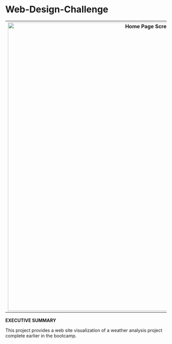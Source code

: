 # Web-Design-Challenge

 <table style="width:100%">
  <tr valign="top">
    <th><img width="900" alt="Home Page Screenshot" src="https://github.com/kennethcandersen/Web-Design-Challenge/blob/main/assets/home_page_screenshot.png"></th>
  </tr>
</table> 

**EXECUTIVE SUMMARY**

This project provides a web site visualization of a weather analysis project complete earlier in the bootcamp. 

